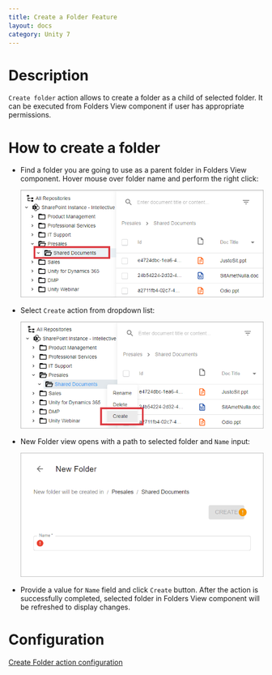 ```yaml
---
title: Create a Folder Feature
layout: docs
category: Unity 7
---
```

# Description

`Create folder` action allows to create a folder as a child of selected folder. It can be executed from Folders View component if user has appropriate permissions.

# How to create a folder

- Find a folder you are going to use as a parent folder in Folders View component. Hover mouse over folder name and perform the right click:

  ![Folder actions button](./create-folder/images/react-ui-image1.png)

- Select `Create` action from dropdown list:

  ![Create action menu](./create-folder/images/react-ui-image2.png)

- New Folder view opens with a path to selected folder and `Name` input:

  ![New Folder View](./create-folder/images/react-ui-image3.png)

- Provide a value for `Name` field and click `Create` button. After the action is successfully completed, selected folder in Folders View component will be refreshed to display changes.
    
# Configuration

[Create Folder action configuration](../../configuration/actions/create-folder)  

